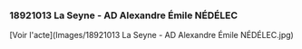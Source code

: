 ### 18921013 La Seyne - AD Alexandre Émile NÉDÉLEC

[Voir l'acte](Images/18921013 La Seyne - AD Alexandre Émile NÉDÉLEC.jpg)

